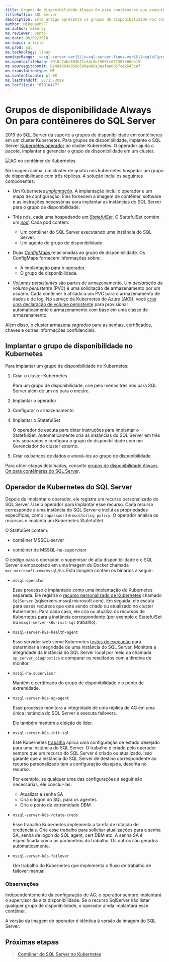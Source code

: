 ```yaml
---
title: Grupos de disponibilidade Always On para contêineres que executam o Linux
titleSuffix: SQL Server
description: Este artigo apresenta os grupos de disponibilidade nos contêineres do SQL Server
author: MikeRayMSFT
ms.author: mikeray
ms.reviewer: vanto
ms.date: 08/09/2018
ms.topic: article
ms.prod: sql
ms.technology: linux
monikerRange: '>=sql-server-ver15||>=sql-server-linux-ver15||=sqlallproducts-allversions'
ms.openlocfilehash: 3910c74be803b7fc63c8bf560fc637387e06ee15
ms.sourcegitcommit: b2464064c0566590e486a3aafae6d67ce2645cef
ms.translationtype: MT
ms.contentlocale: pt-BR
ms.lasthandoff: 07/15/2019
ms.locfileid: "67910477"
---
```

# <a name="always-on-availability-groups-for-sql-server-containers"></a>Grupos de disponibilidade Always On para contêineres do SQL Server

2019 do SQL Server dá suporte a grupos de disponibilidade em contêineres em um cluster Kubernetes. Para grupos de disponibilidade, implante o SQL Server [Kubernetes operador](https://coreos.com/blog/introducing-operators.html) ao cluster Kubernetes. O operador ajuda o pacote, implantar e gerenciar o grupo de disponibilidade em um cluster.

![AG no contêiner do Kubernetes](media/tutorial-sql-server-ag-containers-kubernetes/KubernetesCluster.png)

Na imagem acima, um cluster de quatro nós kubernetes hospedar um grupo de disponibilidade com três réplicas. A solução inclui os seguintes componentes:

* Um Kubernetes [ *implantação*](https://kubernetes.io/docs/concepts/workloads/controllers/deployment/). A implantação inclui o operador e um mapa de configuração. Eles fornecem a imagem de contêiner, software e as instruções necessárias para implantar as instâncias do SQL Server para o grupo de disponibilidade.

* Três nós, cada uma hospedando um [ *StatefulSet*](https://kubernetes.io/docs/concepts/workloads/controllers/statefulset/). O StatefulSet contém um [ *pod*](https://kubernetes.io/docs/concepts/workloads/pods/pod-overview/). Cada pod contém:
  * Um contêiner do SQL Server executando uma instância do SQL Server.
  * Um agente do grupo de disponibilidade. 

* Duas [ *ConfigMaps* ](https://kubernetes.io/docs/tasks/configure-pod-container/configure-pod-configmap/) relacionadas ao grupo de disponibilidade. Os ConfigMaps fornecem informações sobre:
  * A implantação para o operador.
  * O grupo de disponibilidade.

 * [*Volumes persistentes* ](https://kubernetes.io/docs/concepts/storage/persistent-volumes/) são partes de armazenamento. Um *declaração de volume persistente* (PVC) é uma solicitação de armazenamento por um usuário. Cada contêiner é afiliado a um PVC para o armazenamento de dados e de log. No serviço de Kubernetes do Azure (AKS), você [criar uma declaração de volume persistente](https://docs.microsoft.com/azure/aks/azure-disks-dynamic-pv) para provisionar automaticamente o armazenamento com base em uma classe de armazenamento.


Além disso, o cluster armazena [ *segredos* ](https://kubernetes.io/docs/concepts/configuration/secret/) para as senhas, certificados, chaves e outras informações confidenciais.

## <a name="deploy-the-availability-group-in-kubernetes"></a>Implantar o grupo de disponibilidade no Kubernetes

Para implantar um grupo de disponibilidade no Kubernetes:

1. Criar o cluster Kubernetes

   Para um grupo de disponibilidade, crie pelo menos três nós para SQL Server além de um nó para o mestre.

1. Implantar o operador

1. Configurar o armazenamento

1. Implantar o StatefulSet

   O operador de escuta para obter instruções para implantar o StatefulSet. Automaticamente cria as instâncias do SQL Server em três nós separados e configura o grupo de disponibilidade com um Gerenciador de cluster externo.

1. Criar os bancos de dados e anexá-los ao grupo de disponibilidade

Para obter etapas detalhadas, consulte [grupos de disponibilidade Always On para contêineres do SQL Server](sql-server-ag-kubernetes.md).

## <a name="sql-server-kubernetes-operator"></a>Operador de Kubernetes do SQL Server

Depois de implantar o operador, ele registra um recurso personalizado do SQL Server. Use o operador para implantar esse recurso.  Cada recurso corresponde a uma instância do SQL Server e inclui as propriedades específicas, como `sapassword` e `monitoring policy`. O operador analisa os recursos e implanta um Kubernetes StatefulSet.

O StatfulSet contém:

* contêiner MSSQL-server

* contêiner de MSSQL-ha-supervisor

O código para o operador, o supervisor de alta disponibilidade e o SQL Server é empacotado em uma imagem do Docker chamada `mcr.microsoft.com/mssql/ha`. Esta imagem contém os binários a seguir:

* `mssql-operator`

    Esse processo é implantado como uma implantação de Kubernetes separada. Ele registra o [recurso personalizado de Kubernetes](https://kubernetes.io/docs/concepts/extend-kubernetes/api-extension/custom-resources/) chamado `SqlServer` (sqlservers.mssql.microsoft.com). Em seguida, ele escuta para esses recursos que está sendo criado ou atualizado no cluster Kubernetes. Para cada caso, ele cria ou atualiza os recursos de Kubernetes para a instância correspondente (por exemplo o StatefulSet ou `mssql-server-k8s-init-sql` trabalho).

* `mssql-server-k8s-health-agent`

    Esse servidor web serve Kubernetes [testes de execução](https://kubernetes.io/docs/tasks/configure-pod-container/configure-liveness-readiness-probes/) para determinar a integridade de uma instância do SQL Server. Monitora a integridade da instância do SQL Server local por meio da chamada `sp_server_diagnostics` e comparar os resultados com a diretiva de monitor.

* `mssql-ha-supervisor`

   Mantém o certificado do grupo de disponibilidade e o ponto de extremidade. 

* `mssql-server-k8s-ag-agent`
  
    Esse processo monitora a integridade de uma réplica de AG em uma única instância do SQL Server e executa failovers.

    Ele também mantém a eleição de líder.

* `mssql-server-k8s-init-sql`
  
    Este Kubernetes [trabalho](https://kubernetes.io/docs/concepts/workloads/controllers/jobs-run-to-completion/) aplica uma configuração de estado desejado para uma instância do SQL Server. O trabalho é criado pelo operador sempre que um recurso do SQL Server é criado ou atualizado. Isso garante que a instância do SQL Server de destino correspondente ao recurso personalizado tem a configuração desejada, descrita no recurso.

    Por exemplo, se qualquer uma das configurações a seguir são necessárias, ele conclui-las:
  * Atualizar a senha SA
  * Cria o logon do SQL para os agentes
  * Cria o ponto de extremidade DBM

* `mssql-server-k8s-rotate-creds`
  
    Esse trabalho Kubernetes implementa a tarefa de rotação de credenciais. Crie esse trabalho para solicitar atualizações para a senha SA, senha de logon do SQL agent, cert DBM etc. A senha SA é especificada como os parâmetros do trabalho. Os outros são gerados automaticamente.

* `mssql-server-k8s-failover`

   Um trabalho do Kubernetes que implementa o fluxo de trabalho de failover manual.

### <a name="notes"></a>Observações

Independentemente da configuração de AG, o operador sempre implantará o supervisor de alta disponibilidade. Se o recurso SqlServer não listar qualquer grupo de disponibilidade, o operador ainda implantará esse contêiner.

A versão da imagem do operador é idêntica à versão da imagem do SQL Server.

## <a name="next-steps"></a>Próximas etapas

> [Contêiner do SQL Server no Kubernetes](tutorial-sql-server-containers-kubernetes.md)
